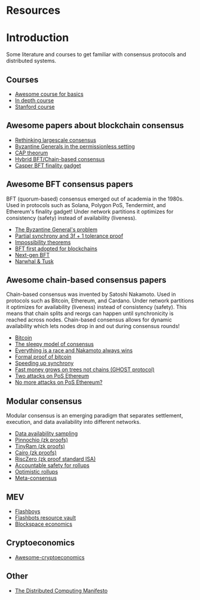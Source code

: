 # Resources

# Introduction
Some literature and courses to get familiar with consensus protocols and distributed systems.

## Courses
- [Awesome course for basics](https://decentralizedthoughts.github.io/start-here/)
- [In depth course](https://ece595uwseattle.github.io/schedule)
- [Stanford course](https://cs251.stanford.edu/syllabus.html)

## Awesome papers about blockchain consensus
- [Rethinking largescale consensus](https://eprint.iacr.org/2018/302.pdf)
- [Byzantine Generals in the permissionless setting](https://arxiv.org/abs/2101.07095)
- [CAP theorum](https://arxiv.org/abs/2006.10698)
- [Hybrid BFT/Chain-based consensus](https://arxiv.org/abs/2009.04987)
- [Casper BFT finality gadget](https://arxiv.org/abs/1710.09437)

## Awesome BFT consensus papers
BFT (quorum-based) consensus emerged out of academia in the 1980s. Used in protocols such as Solana, Polygon PoS, Tendermint, and Ethereum's finality gadget! Under network partitions it optimizes for consistency (safety) instead of availability (liveness). 
- [The Byzantine General's problem](https://lamport.azurewebsites.net/pubs/byz.pdf)
- [Partial synchrony and 3f + 1 tolerance proof](https://groups.csail.mit.edu/tds/papers/Lynch/jacm88.pdf)
- [Impossibility theorems](https://groups.csail.mit.edu/tds/papers/Lynch/FischerLynchMerritt-dc.pdf)
- [BFT first adopted for blockchains](https://tendermint.com/static/docs/tendermint.pdf)
- [Next-gen BFT](https://decentralizedthoughts.github.io/2022-06-28-DAG-meets-BFT/)
- [Narwhal & Tusk](https://arxiv.org/abs/2105.11827)


## Awesome chain-based consensus papers
Chain-based consensus was invented by Satoshi Nakamoto. Used in protocols such as Bitcoin, Ethereum, and Cardano. Under network partitions it optimizes for availability (liveness) instead of consistency (safety). This means that chain splits and reorgs can happen until synchronicity is reached across nodes. Chain-based consensus allows for dynamic availability which lets nodes drop in and out during consensus rounds! 
- [Bitcoin](https://bitcoin.org/bitcoin.pdf)
- [The sleepy model of consensus](https://eprint.iacr.org/2016/918.pdf)
- [Everything is a race and Nakamoto always wins](https://arxiv.org/abs/2005.10484)
- [Formal proof of bitcoin](https://eprint.iacr.org/2014/765.pdf)
- [Speeding up synchrony](https://blog.ethereum.org/2014/07/11/toward-a-12-second-block-time)
- [Fast money grows on trees not chains (GHOST protocol)](https://eprint.iacr.org/2013/881.pdf)
- [Two attacks on PoS Ethereum](https://arxiv.org/abs/2203.01315)
- [No more attacks on PoS Ethereum?](https://eprint.iacr.org/2022/1171)


## Modular consensus
Modular consensus is an emerging paradigm that separates settlement, execution, and data availability into different networks. 
- [Data availability sampling](https://arxiv.org/abs/1809.09044)
- [Pinnochio (zk proofs)](https://eprint.iacr.org/2013/279.pdf)
- [TinyRam (zk proofs)](https://eprint.iacr.org/2013/507.pdf)
- [Cairo (zk proofs)](https://eprint.iacr.org/2021/1063.pdf)
- [RiscZero (zk proof standard ISA)](https://www.risczero.com/blog/announce)
- [Accountable safety for rollups](https://arxiv.org/abs/2210.15017)
- [Optimistic rollups](https://arxiv.org/pdf/1904.06441.pdf)
- [Meta-consensus](https://arxiv.org/abs/2210.11571)


## MEV
- [Flashboys](https://arxiv.org/abs/1904.05234)
- [Flashbots resource vault](https://github.com/flashbots/mev-research/blob/main/resources.md)
- [Blockspace economics](https://github.com/0xperp/awesome-blockspace)

## Cryptoeconomics
- [Awesome-cryptoeconomics](https://github.com/jpantunes/awesome-cryptoeconomics)

## Other
- [The Distributed Computing Manifesto](https://www.allthingsdistributed.com/2022/11/amazon-1998-distributed-computing-manifesto.html)
